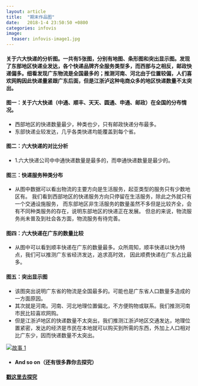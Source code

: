 ```yaml
---
layout: article
title:  "期末作品图"
date:   2018-1-4 23:50:50 +0800
categories: infovis
image:
  teaser: infovis-image1.jpg
---
```

#### 关于六大快递的分析图。一共有5张图，分别有地图、条形图和突出显示图。发现了东部地区快递业发达，各个快递品牌齐全服务类型多，而西部与之相反，邮政快递偏多。细看发现广东物流是全国最多的；推测河南、河北由于位置较偏，人们喜欢网购因此快递量紧跟广东后面，但是江浙泸这种电商众多的地区快递数量不太突出。



#### 图一：关于六大快递（中通、顺丰、天天、圆通、申通、邮政）在全国的分布情况。
- 西部地区的快递数量最少，种类也少，只有邮政快递分布最多。
- 东部快递业较发达，几乎各类快递均能覆盖到每个省。

#### 图二：六大快递的对比分析
- 1.六大快递公司中中通快递数量是最多的，而申通快递数量是最少的。

#### 图三：快递服务种类分布
- 从图中数据可以看出物流的主要方向是生活服务，起亚类型的服务只有少数地区有。
我们看到西部地区的快递服务方向只停留在生活服务，除此之外就只有一个交通设施服务，
而东部地区非生活服务的数量虽然不多但是比较齐全，会有不同种类服务的存在，说明东部地区的快递正在发展。
但总的来说，物流服务尚未普及到社会各方面，物流服务有待完善。

#### 图四：六大快递在广东的数量比较
- 从图中可以看到顺丰快递在广东的数量最多。众所周知，顺丰快递以快为特点，我们可以推测广东省经济发达，追求高时效，
因此顺费快递在广东占比最多。

#### 图五：突出显示图
- 该图突出说明广东省的物流是全国最多的。可能也是广东省人口数量多造成的一方面原因。
- 其次就是河南。河南、河北地理位置偏北，不方便购物或联系。我们推测河南市民比较喜欢网购。
- 但是江浙泸地区的快递数量不太突出，我们推测江浙泸地区交通发达，地理位置紧密，发达的经济是市民在本地就可以购买到所需的东西，外加上人口相对比广东少，因而快递数量不太突出。



<div class='tableauPlaceholder' id='viz1515310581194' style='position: relative'>
         <noscript><a href='#'><img alt='故事 1 ' 
         src='https:&#47;&#47;public.tableau.com&#47;static&#47;images&#47;Y2&#47;Y2RHCDKQ9&#47;1_rss.png' style='border: none' /></a>
         </noscript>
         <object class='tableauViz'  style='display:none;'><param name='host_url' value='https%3A%2F%2Fpublic.tableau.com%2F' /> <param name='embed_code_version' value='3' /> <param name='path' value='shared&#47;Y2RHCDKQ9' /> <param name='toolbar' value='yes' /><param name='static_image' value='https:&#47;&#47;public.tableau.com&#47;static&#47;images&#47;Y2&#47;Y2RHCDKQ9&#47;1.png' /> <param name='animate_transition' value='yes' /><param name='display_static_image' value='yes' /><param name='display_spinner' value='yes' /><param name='display_overlay' value='yes' /><param name='display_count' value='yes' /><param name='filter' value='publish=yes' />
         </object>
</div>                
<script type='text/javascript'>                    var divElement = document.getElementById('viz1515310581194');                    var vizElement = divElement.getElementsByTagName('object')[0];                    vizElement.style.width='1016px';vizElement.style.height='991px';                    var scriptElement = document.createElement('script');                    scriptElement.src = 'https://public.tableau.com/javascripts/api/viz_v1.js';                    vizElement.parentNode.insertBefore(scriptElement, vizElement);                
</script>



- #### And so on（还有很多靠你去探究）


#### [戳这里去探究](https://public.tableau.com/profile/shuyiho#!/vizhome/edugdp/1_1?publish=yes)